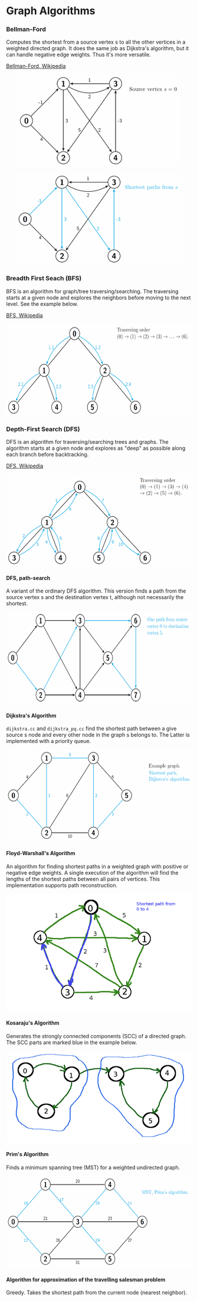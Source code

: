 Graph Algorithms
=================================

### Bellman-Ford
Computes the shortest from a source vertex s to all the other vertices in a weighted directed graph. It does the same job as Dijkstra's algorithm, but it can handle negative edge weights. Thus it's more versatile. 

[Bellman-Ford, Wikipedia](https://en.wikipedia.org/wiki/Bellman%E2%80%93Ford_algorithm)

<p align="center">
<img src="images/bellmanford1.png" height="250" alt="Screenshot"/>
</p>

<p align="center">
<img src="images/bellmanford2.png" height="250" alt="Screenshot"/>
</p>

### Breadth First Seach (BFS)
BFS is an algorithm for graph/tree traversing/searching. The traversing starts at a given node and explores the neighbors before moving to the next level. See the example below.

[BFS, Wikipedia](https://en.wikipedia.org/wiki/Breadth-first_search)

<p align="center">
<img src="images/bfs.png" height="250" alt="Screenshot"/>
</p>

### Depth-First Search (DFS)
DFS is an algorithm for traversing/searching trees and graphs. The algorithm starts at a given node and explores as "deep" as possible along each branch before backtracking.

[DFS, Wikipedia](https://en.wikipedia.org/wiki/Depth-first_search)

<p align="center">
<img src="images/dfs.png" height="250" alt="Screenshot"/>
</p>

#### DFS, path-search
A variant of the ordinary DFS algorithm. This version finds a path from the source vertex s and the destination vertex t, although not necessarily the shortest. 

<p align="center">
<img src="images/dfs_path.png" height="250" alt="Screenshot"/>
</p>

#### Dijkstra's Algorithm
`dijkstra.cc` and `dijkstra_pq.cc` find the shortest path between a give source s node and every other node in the graph s belongs to. The Latter is implemented with a priority queue.

<p align="center">
<img src="images/dijkstra.png" height="250" alt="Screenshot"/>
</p>

#### Floyd-Warshall's Algorithm
An algorithm for finding shortest paths in a weighted graph with positive or negative edge  weights. A single execution of the algorithm will find the lengths of the shortest paths between all pairs of vertices.
This implementation supports path reconstruction.

<p align="center">
<img src="images/floydwarshall.png" height="320" alt="Screenshot"/>
</p>

#### Kosaraju's Algorithm
Generates the strongly connected components (SCC) of a directed graph.
The SCC parts are marked blue in the example below.

<p align="center">
<img src="images/kosaraju.png" height="250" alt="Screenshot"/>
</p>

#### Prim's Algorithm
Finds a minimum spanning tree (MST) for a weighted undirected graph.

<p align="center">
<img src="images/prim.png" height="250" alt="Screenshot"/>
</p>

#### Algorithm for approximation of the travelling salesman problem
Greedy. Takes the shortest path from the current node (nearest neighbor). 
